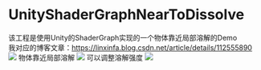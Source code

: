 # UnityShaderGraphNearToDissolve
该工程是使用Unity的ShaderGraph实现的一个物体靠近局部溶解的Demo  
我对应的博客文章：https://linxinfa.blog.csdn.net/article/details/112555890  
![](https://img-blog.csdnimg.cn/20210113134908167.png)
物体靠近局部溶解
![](https://img-blog.csdnimg.cn/20210113110924665.gif)
可以调整溶解强度
![](https://img-blog.csdnimg.cn/20210113133821431.gif)

